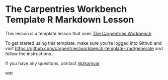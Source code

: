 # The Carpentries Workbench Template R Markdown Lesson

This lesson is a template lesson that uses [The Carpentries Workbench][workbench].

To get started using this template, make sure you're logged into Github and visit https://github.com/carpentries/workbench-template-rmd/generate
and follow the instructions.

If you have any questions, contact [@zkamvar](https://github.com/zkamvar)

[workbench]: https://carpentries.github.io/sandpaper-docs/
wat
